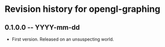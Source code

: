 # Revision history for opengl-graphing

## 0.1.0.0  -- YYYY-mm-dd

* First version. Released on an unsuspecting world.
